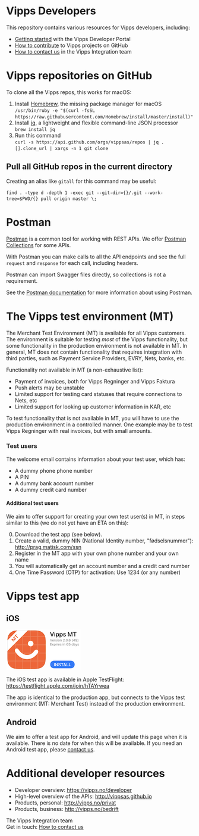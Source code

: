 # Vipps Developers

This repository contains various resources for Vipps developers, including:

* [Getting started](vipps-developer-portal-getting-started.md) with the Vipps Developer Portal
* [How to contribute](contribute.md) to Vipps projects on GitHub
* [How to contact us](contact.md) in the Vipps Integration team

# Vipps repositories on GitHub

To clone all the Vipps repos, this works for macOS:

1. Install [Homebrew](https://brew.sh), the missing package manager for macOS  
        ```
/usr/bin/ruby -e "$(curl -fsSL https://raw.githubusercontent.com/Homebrew/install/master/install)"
        ```
2. Install [jq](https://stedolan.github.io/jq/), a lightweight and flexible command-line JSON processor  
        ```
brew install jq
       ```
3. Run this command  
        ```
curl -s https://api.github.com/orgs/vippsas/repos | jq .[].clone_url | xargs -n 1 git clone
        ```

## Pull all GitHub repos in the current directory

Creating an alias like `gitall` for this command may be useful:

```
find . -type d -depth 1 -exec git --git-dir={}/.git --work-tree=$PWD/{} pull origin master \;
```
# Postman

[Postman](https://www.getpostman.com/) is a common tool for working with REST APIs.
We offer [Postman Collections](https://www.getpostman.com/collection) for some APIs.

With Postman you can make calls to all the API endpoints and see the full
`request` and `response` for each call, including headers.

Postman can import Swagger files directly, so collections is not a requirement.

See the [Postman documentation](https://www.getpostman.com/docs/) for more information about using Postman.

# The Vipps test environment (MT)

The Merchant Test Environment (MT) is available for all Vipps customers.
The environment is suitable for testing _most_ of the Vipps functionality, but some
functionality in the production environment is not available in MT.
In general, MT does not contain functionality that requires integration with
third parties, such as Payment Service Providers, EVRY, Nets, banks, etc.

Functionality not available in MT (a non-exhaustive list):
* Payment of invoices, both for Vipps Regninger and Vipps Faktura
* Push alerts may be unstable
* Limited support for testing card statuses that require connections to Nets, etc
* Limited support for looking up customer information in KAR, etc

To test functionality that is not available in MT, you will have to use the
production environment in a controlled manner. One example may be to test
Vipps Regninger with real invoices, but with small amounts.

### Test users

The welcome email contains information about your test user, which has:

* A dummy phone phone number
* A PIN
* A dummy bank account number
* A dummy credit card number

#### Additional test users

We aim to offer support for creating your own test user(s) in MT, in steps
similar to this (we do not yet have an ETA on this):

0. Download the test app (see below).
1. Create a valid, dummy NIN (National Identity number, "fødselsnummer"): http://prag.matisk.com/ssn
2. Register in the MT app with your own phone number and your own name
3. You will automatically get an account number and a credit card number
4. One Time Password (OTP) for activation: Use 1234 (or any number)

# Vipps test app

## iOS

![Vipps test app icon](images/vipps-testapp-app-store-icon.jpg)

The iOS test app is available in Apple TestFlight: https://testflight.apple.com/join/hTAYrwea

The app is identical to the production app, but connects to the
Vipps test environment (MT: Merchant Test) instead of the production environment.

## Android

We aim to offer a test app for Android, and will update this page when it is available.
There is no date for when this will be available. If you need an Android test app,
please [contact us](contact.md).

# Additional developer resources

* Developer overview: https://vipps.no/developer
* High-level overview of the APIs: http://vippsas.github.io
* Products, personal: http://vipps.no/privat
* Products, business: http://vipps.no/bedrift

The Vipps Integration team  
Get in touch: [How to contact us](contact.md)
